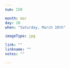 ```yaml
---
num: 150

month: mar
day: 20
when: "Saturday, March 20th"

imageType: jpg

link: ""
linkname: ""
notes: ""

---
```


